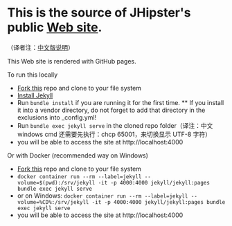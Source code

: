 This is the source of JHipster's public [Web site](http://www.jhipster.tech/).
=======

（译者注：[中文版说明](pages/README_zhcn.md)）

This Web site is rendered with GitHub pages.

To run this locally

* [Fork this](https://github.com/jhipster/jhipster.github.io/fork) repo and clone to your file system
* [Install Jekyll](https://help.github.com/articles/setting-up-your-github-pages-site-locally-with-jekyll/)
* Run `bundle install` if you are running it for the first time.
** If you install it into a vendor directory, do not forget to add that directory in the exclusions into _config.yml!
* Run `bundle exec jekyll serve` in the cloned repo folder（译注：中文 windows cmd 还需要先执行：chcp 65001，来切换显示 UTF-8 字符）
* you will be able to access the site at http://localhost:4000

Or with Docker (recommended way on Windows)
* [Fork this](https://github.com/jhipster/jhipster.github.io/fork) repo and clone to your file system
* `docker container run --rm --label=jekyll --volume=$(pwd):/srv/jekyll -it -p 4000:4000 jekyll/jekyll:pages bundle exec jekyll serve`
* or on Windows: `docker container run --rm --label=jekyll --volume=%CD%:/srv/jekyll -it -p 4000:4000 jekyll/jekyll:pages bundle exec jekyll serve`
* you will be able to access the site at http://localhost:4000
